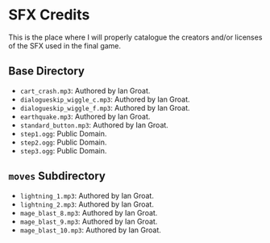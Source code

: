 # SFX Credits
This is the place where I will properly catalogue the creators and/or licenses of the SFX used in the final game.  

## Base Directory
- `cart_crash.mp3`: Authored by Ian Groat.
- `dialogueskip_wiggle_c.mp3`: Authored by Ian Groat.
- `dialogueskip_wiggle_f.mp3`: Authored by Ian Groat.
- `earthquake.mp3`: Authored by Ian Groat.
- `standard_button.mp3`: Authored by Ian Groat.
- `step1.ogg`: Public Domain.
- `step2.ogg`: Public Domain.
- `step3.ogg`: Public Domain.

## `moves` Subdirectory
- `lightning_1.mp3`: Authored by Ian Groat.
- `lightning_2.mp3`: Authored by Ian Groat.
- `mage_blast_8.mp3`: Authored by Ian Groat.
- `mage_blast_9.mp3`: Authored by Ian Groat.
- `mage_blast_10.mp3`: Authored by Ian Groat.